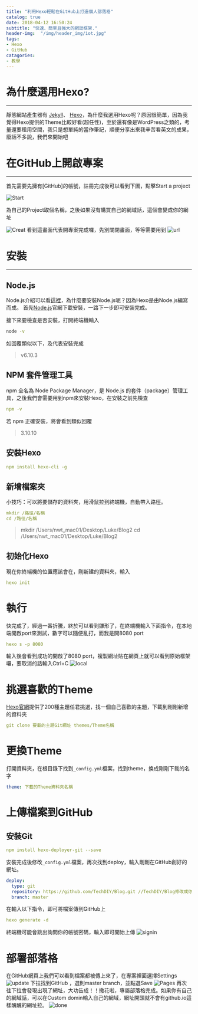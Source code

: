 ```yaml
---
title: "利用Hexo輕鬆在GitHub上打造個人部落格"
catalog: true
date: 2018-04-12 16:50:24
subtitle: "快速、簡單且強大的網誌框架."
header-img:  "/img/header_img/iot.jpg"
tags:
- Hexo
- GitHub
catagories:
- 教學
---
```



# 為什麼選用Hexo?
---
靜態網站產生器有 [Jekyll](https://jekyllrb.com/)、 [Hexo](https://hexo.io/zh-tw/index.html)，為什麼我選用Hexo呢？原因很簡單，因為我覺得Hexo提供的Theme比較好看(超任性)，至於還有像是WordPress之類的，考量還要租用空間，我只是想單純的當作筆記，順便分享出來我辛苦看英文的成果，廢話不多說，我們來開始吧

# 在GitHub上開啟專案
---
首先需要先擁有[GitHub]的帳號，註冊完成後可以看到下圖，點擊Start a project

![Start](https://techdiy.github.io/hexo-Blog/img/HexoBlog/startproject.png)


為自己的Project取個名稱，之後如果沒有購買自己的網域話，這個會變成你的網址

![Creat](https://techdiy.github.io/hexo-Blog/img/HexoBlog/creatblog.png)
看到這畫面代表開專案完成囉，先別關閉畫面，等等需要用到
![url](https://techdiy.github.io/hexo-Blog/img/HexoBlog/url.png)

# 安裝
---
## Node.js
Node.js介紹可以看[這裡](https://zh.wikipedia.org/wiki/Node.js)，為什麼要安裝Node.js呢？因為Hexo是由Node.js編寫而成。
首先[Node.js](https://nodejs.org/en/)官網下載安裝，一路下一步即可安裝完成。

接下來要檢查是否安裝，打開終端機輸入
```bash
node -v
```
如回覆類似以下，及代表安裝完成
>v6.10.3

## NPM 套件管理工具
npm 全名為 Node Package Manager，是 Node.js 的套件（package）管理工具，之後我們會需要用到npm來安裝Hexo，在安裝之前先檢查
```yml
npm -v
```
若 npm 正確安裝，將會看到類似回覆
>3.10.10

## 安裝Hexo
```yml
npm install hexo-cli -g
```

## 新增檔案夾
小技巧：可以將要儲存的資料夾，用滑鼠拉到終端機，自動帶入路徑。
```yml
mkdir /路徑/名稱
cd /路徑/名稱
```
>mkdir /Users/nwt_mac01/Desktop/Luke/Blog2
>cd /Users/nwt_mac01/Desktop/Luke/Blog2

## 初始化Hexo
現在你終端機的位置應該會在，剛新建的資料夾，輸入
```yml
hexo init
```

# 執行
快完成了，經過一番折騰，終於可以看到雛形了，在終端機輸入下面指令，在本地端開啟port來測試，數字可以隨便亂打，而我是開8080 port
```yml
hexo s -p 8080
```
輸入後會看到成功的開啟了8080 port，複製網址貼在網頁上就可以看到原始框架囉，要取消的話輸入Ctrl+C
![local](https://techdiy.github.io/hexo-Blog/img/HexoBlog/local.png)
# 挑選喜歡的Theme
[Hexo官網](https://hexo.io/themes/)提供了200種主題任君挑選，找一個自己喜歡的主題，下載到剛剛新增的資料夾
```yml
git clone 要載的主題Git網址 themes/Theme名稱 
```
# 更換Theme
打開資料夾，在根目錄下找到`_config.yml`檔案，找到theme，換成剛剛下載的名字
```yml
theme: 下載的Theme資料夾名稱  
```
# 上傳檔案到GitHub
## 安裝Git
```yml
npm install hexo-deployer-git --save
```
安裝完成後修改`_config.yml`檔案，再次找到deploy，輸入剛剛在GitHub創好的網址。
```yml
deploy:
  type: git
  repository: https://github.com/TechDIY/Blog.git //TechDIY/Blog修改成你的
  branch: master
```
在輸入以下指令，即可將檔案傳到GitHub上
```yml
hexo generate -d
```
終端機可能會跳出詢問你的帳號密碼，輸入即可開始上傳
![signin](https://techdiy.github.io/hexo-Blog/img/HexoBlog/sign.png)

# 部署部落格
在GitHub網頁上我們可以看到檔案都被傳上來了，在專案裡面選擇Settings
![update](https://techdiy.github.io/hexo-Blog/img/HexoBlog/update.png)
下拉找到GitHub ，選則master branch，並點選Save
![Pages](https://techdiy.github.io/hexo-Blog/img/HexoBlog/Pages.png)
再次往下拉會發現出現了網址，大功告成！！撒花啦，專屬部落格完成。如果你有自己的網域話，可以在Custom domin輸入自己的網域，網址開頭就不會有github.io這樣醜醜的網址拉。
![done](https://techdiy.github.io/hexo-Blog/img/HexoBlog/done.png)

